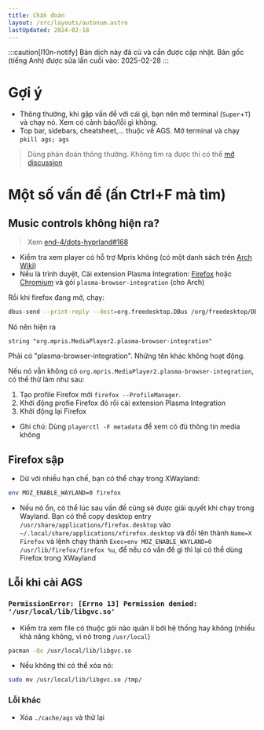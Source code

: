 ```yaml
---
title: Chẩn đoán
layout: /src/layouts/autonum.astro
lastUpdated: 2024-02-18
---
```

:::caution[l10n-notify]
Bản dịch này đã cũ và cần được cập nhật. Bản gốc (tiếng Anh) được sửa lần cuối vào: 2025-02-28
:::

# Gợi ý

- Thông thường, khi gặp vấn đề với cái gì, bạn nên mở terminal (`Super`+`T`) và chạy nó. Xem có cảnh báo/lỗi gì không.
- Top bar, sidebars, cheatsheet,... thuộc về AGS. Mở terminal và chạy `pkill ags; ags`

> Dùng phán đoán thông thường. Không tìm ra được thì có thể [mở discussion](https://github.com/end-4/dots-hyprland/discussions)

# Một số vấn đề (ấn Ctrl+F mà tìm)

## Music controls không hiện ra?
> Xem [end-4/dots-hyprland#168](https://github.com/end-4/dots-hyprland/issues/168)

- Kiểm tra xem player có hỗ trợ Mpris không (có một danh sách trên [Arch Wiki](https://wiki.archlinux.org/title/MPRIS))
- Nếu là trình duyệt, Cài extension Plasma Integration: [Firefox](https://addons.mozilla.org/en-US/firefox/addon/plasma-integration/) hoặc [Chromium](https://chrome.google.com/webstore/detail/plasma-integration/cimiefiiaegbelhefglklhhakcgmhkai) và gói `plasma-browser-integration` (cho Arch)

Rồi khi firefox đang mở, chạy:
```bash
dbus-send --print-reply --dest=org.freedesktop.DBus /org/freedesktop/DBus org.freedesktop.DBus.ListNames|grep mpris
```
Nó nên hiện ra
```plain
string "org.mpris.MediaPlayer2.plasma-browser-integration"
```
Phải có "plasma-browser-integration". Những tên khác không hoạt động.

Nếu nó vẫn không có `org.mpris.MediaPlayer2.plasma-browser-integration`, có thể thử làm như sau:
1. Tạo profile Firefox mới `firefox --ProfileManager`.
2. Khởi động profie Firefox đó rồi cài extension Plasma Integration
3. Khởi động lại Firefox
- Ghi chú: Dùng `playerctl -F metadata` để xem có đủ thông tin media không

## Firefox sập
- Dừ với nhiều hạn chế, bạn có thể chạy trong XWayland:
```bash
env MOZ_ENABLE_WAYLAND=0 firefox
```
- Nếu nó ổn, có thể lúc sau vấn đề cũng sẽ được giải quyết khi chạy trong Wayland.
Bạn có thể copy desktop entry `/usr/share/applications/firefox.desktop` vào `~/.local/share/applications/xfirefox.desktop` và đổi tên thành `Name=X Firefox` và lệnh chạy thành `Exec=env MOZ_ENABLE_WAYLAND=0 /usr/lib/firefox/firefox %u`, để nếu có vấn đề gì thì lại có thể dùng Firefox trong XWayland

## Lỗi khi cài AGS
### `PermissionError: [Errno 13] Permission denied: '/usr/local/lib/libgvc.so'`
- Kiểm tra xem file có thuộc gói nào quản lí bởi hệ thống hay không (nhiều khả năng không, vì nó trong `/usr/local`)
```bash
pacman -Qo /usr/local/lib/libgvc.so
```
- Nếu không thì có thể xóa nó:
```bash
sudo mv /usr/local/lib/libgvc.so /tmp/
```
### Lỗi khác
- Xóa `./cache/ags` và thử lại

